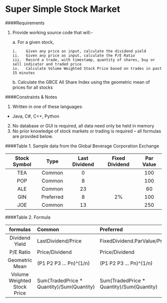 # Super Simple Stock Market

####Requirements


1.	Provide working source code that will:-

    a.	For a given stock,
    
        i.    Given any price as input, calculate the dividend yield
        ii.   Given any price as input, calculate the P/E Ratio
        iii.  Record a trade, with timestamp, quantity of shares, buy or sell indicator and traded price
        iv.   Calculate Volume Weighted Stock Price based on trades in past 15 minutes

    b.	Calculate the GBCE All Share Index using the geometric mean of prices for all stocks

####Constraints & Notes
1. Written in one of these languages:
  * Java, C#, C++, Python
2. No database or GUI is required, all data need only be held in memory
3. No prior knowledge of stock markets or trading is required – all formulas are provided below.

####Table 1. Sample data from the Global Beverage Corporation Exchange

| Stock Symbol | Type      | Last Dividend | Fixed Dividend | Par Value |
| :----------: | :-------: | :-----------: | :------------: |:--------: |
TEA            | Common    | 0             |                | 100       |
POP            | Common    | 8             |                | 100       |
ALE            | Common    | 23            |                | 60        |
GIN            | Preferred | 8             | 2%             | 100       |
JOE            | Common    | 13            |                | 250       |

####Table 2. Formula

| formulas                    | Common                                     | Preferred                                 |
| :-------------------------: | :---------------------------------------- | :----------------------------------------- | 
| Dividend Yield              | LastDividend/Price                         | FixedDividend.ParValue/Price              |
| P/E Ratio                   | Price/Dividend                             | Price/Dividend                            |
| Geometric Mean              | (P1 P2 P3 ... Pn)^(1/n)                    | (P1 P2 P3 ... Pn)^(1/n)                   |
| Volume Weighted Stock Price |  Sum(TradedPrice * Quantity)/Sum(Quantity) | Sum(TradedPrice * Quantity)/Sum(Quantity) |
